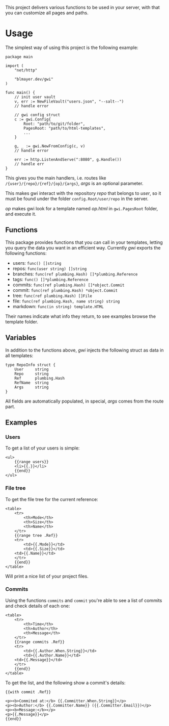 This project delivers various functions to be used in your server, with that
you can customize all pages and paths.


# Usage

The simplest way of using this project is the following example:

```
package main

import (
	"net/http"

	"blmayer.dev/gwi"
)

func main() {
	// init user vault
	v, err := NewFileVault("users.json", "--salt--")
	// handle error
	
	// gwi config struct
	c := gwi.Config{
		Root: "path/to/git/folder",
		PagesRoot: "path/to/html-templates",
		...
	}

	g, _ := gwi.NewFromConfig(c, v)
	// handle error

	err := http.ListenAndServe(":8080", g.Handle())
	// handle err
}
```

This gives you the main handlers, i.e. routes like 
`/{user}/{repo}/{ref}/{op}/{args}`, *args* is an optional
parameter.

This makes gwi interact with the repository *repo* that belongs
to *user*, so it must be found under the folder `config.Root/user/repo`
in the server.

*op* makes gwi look for a template named *op.html* in `gwi.PagesRoot` folder,
and execute it.


## Functions

This package provides functions that you can call in your templates,
letting you query the data you want in an efficient way. Currently *gwi*
exports the following functions:

- users:    `func() []string`
- repos:    `func(user string) []string`
- branches: `func(ref plumbing.Hash) []*plumbing.Reference`
- tags:     `func() []*plumbing.Reference`
- commits:  `func(ref plumbing.Hash) []*object.Commit`
- commit:   `func(ref plumbing.Hash) *object.Commit`
- tree:     `func(ref plumbing.Hash) []File `
- file:     `func(ref plumbing.Hash, name string) string`
- markdown: `func(in string) template.HTML`

Their names indicate what info they return, to see examples browse the
template folder.


## Variables

In addition to the functions above, *gwi* injects the following struct
as data in all templates:

```
type RepoInfo struct {
	User     string
	Repo     string
	Ref      plumbing.Hash
	RefName  string
	Args     string
}
```

All fields are automatically populated, in special, *args* comes from the
route part.


## Examples


### Users

To get a list of your users is simple:

```
<ul>
	{{range users}}
	<li>{{.}}</li>
	{{end}}
</ul>
```


### File tree

To get the file tree for the current reference:

```
<table>
    <tr>
        <th>Mode</th>
        <th>Size</th>
        <th>Name</th>
    </tr>
    {{range tree .Ref}}
    <tr>
        <td>{{.Mode}}</td>
        <td>{{.Size}}</td>
	<td>{{.Name}}</td>
    </tr>
    {{end}}
</table>
```

Will print a nice list of your project files.


### Commits

Using the functions `commits` and `commit` you're able to see a list of
commits and check details of each one:

```
<table>
    <tr>
        <th>Time</th>
        <th>Author</th>
        <th>Message</th>
    </tr>
    {{range commits .Ref}}
    <tr>
        <td>{{.Author.When.String}}</td>
        <td>{{.Author.Name}}</td>
	<td>{{.Message}}</td>
    </tr>
    {{end}}
</table>
```

To get the list, and the following show a commit's details:

```
{{with commit .Ref}}

<p><b>Commited at:</b> {{.Committer.When.String}}</p>
<p><b>Author:</b> {{.Committer.Name}} ({{.Committer.Email}})</p>
<p><b>Message:</b></p>
<p>{{.Message}}</p>
{{end}}
```

